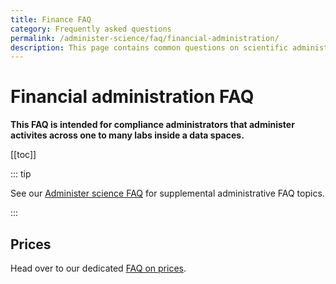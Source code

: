 ```yaml
---
title: Finance FAQ
category: Frequently asked questions
permalink: /administer-science/faq/financial-administration/
description: This page contains common questions on scientific administration in HUNT Cloud.
---
```


# Financial administration FAQ

**This FAQ is intended for compliance administrators that administer activites across one to many labs inside a data spaces.**

[[toc]]

::: tip 

See our [Administer science FAQ](/administer-science/faq) for supplemental administrative FAQ topics.

:::

## Prices

Head over to our dedicated [FAQ on prices](/administer-science/prices/faq/).


